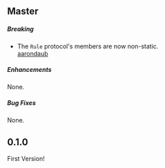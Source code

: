 ## Master

##### Breaking

* The `Rule` protocol's members are now non-static.  
  [aarondaub](https://github.com/aarondaub)

##### Enhancements

None.

##### Bug Fixes

None.


## 0.1.0

First Version!
